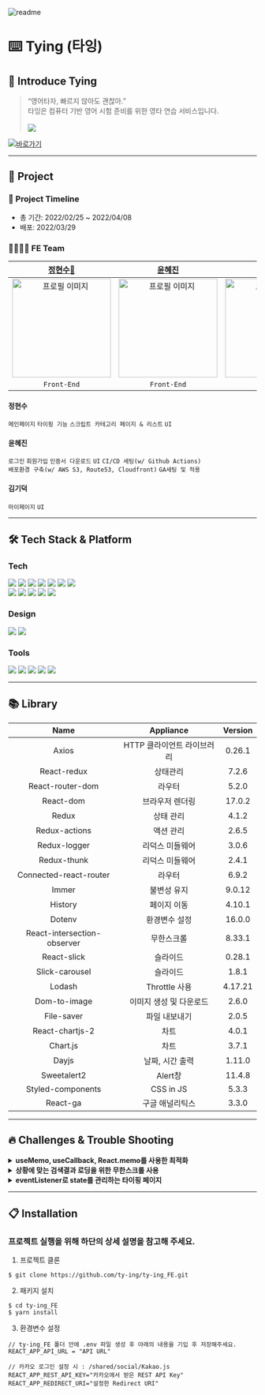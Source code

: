 ![readme](https://imagedelivery.net/v7-TZByhOiJbNM9RaUdzSA/ff671ecb-6cbe-443b-9f63-f589ae677000/public)
<br>

⌨️ Tying (타잉)
=============
## 🙌 Introduce Tying
>“영어타자, 빠르지 않아도 괜찮아.”
<br>타잉은 컴퓨터 기반 영어 시험 준비를 위한 영타 연습 서비스입니다.<br>
<br><img src="https://velog.velcdn.com/images/hyejin4169/post/4752d8a3-b598-4086-b18d-7942a7f322e2/image.png">

[![바로가기](https://imagedelivery.net/v7-TZByhOiJbNM9RaUdzSA/8d36b691-b8d4-48a2-b021-54b481b3ab00/public)](https://ty-ing.com/)

* * *

## 📣 Project
### 📆 Project Timeline
- 총 기간: 2022/02/25 ~ 2022/04/08
- 배포: 2022/03/29

### 👨‍💻👩‍💻 FE Team
|                                                         [정현수🔰](https://github.com/ricky0813)                                            |                                                         [윤혜진](https://github.com/hyejin4169)                                                          |                                                      [김기덕](https://github.com/nikemaniaa1987)                                                       |                                                                                                            
| :----------------------------------------------------------------------------------------------------------------------------------------------------: | :----------------------------------------------------------------------------------------------------------------------------------------------------: | :---------------------------------------------------------------------------------------------------------------------------------------------------: |
| <img src="https://imagedelivery.net/v7-TZByhOiJbNM9RaUdzSA/719da9c7-f9fd-4150-60c5-c54cdf3d9b00/public" alt="프로필 이미지" width="200px"/> |  <img src="https://imagedelivery.net/v7-TZByhOiJbNM9RaUdzSA/fc3eb0a5-5c66-451a-f7c5-0ab0fdc61200/public" alt="프로필 이미지" width="200px"/> | <img src="https://imagedelivery.net/v7-TZByhOiJbNM9RaUdzSA/df1fa9e2-6f31-47da-9924-02e02a9b4000/public" alt="프로필 이미지" width="200px" /> |
|                                                                      `Front-End`                                               |                                                                      `Front-End`                                                                       |                                                                      `Front-End`                                                                          |
#### 정현수

`메인페이지` `타이핑 기능` `스크립트 카테고리 페이지 & 리스트` `UI`

#### 윤혜진

`로그인` `회원가입` `인증서 다운로드` `UI` `CI/CD 세팅(w/ Github Actions)`
</br>`배포환경 구축(w/ AWS S3, Route53, Cloudfront)` `GA세팅 및 적용`

#### 김기덕

`마이페이지` `UI`

* * *

## 🛠 Tech Stack & Platform
### **Tech**
<p>
<img src="https://img.shields.io/badge/javascript-F7DF1E?style=for-the-badge&logo=javascript&logoColor=black">
<img src="https://img.shields.io/badge/html5-E34F26?style=for-the-badge&logo=html5&logoColor=white">
<img src="https://img.shields.io/badge/css-1572B6?style=for-the-badge&logo=css3&logoColor=white">
<img src="https://img.shields.io/badge/react-61DAFB?style=for-the-badge&logo=react&logoColor=black">
<img src="https://img.shields.io/badge/redux-764ABC?style=for-the-badge&logo=react&logoColor=black">
<img src="https://img.shields.io/badge/axios-007CE2?style=for-the-badge&logo=axios&logoColor=white">
<img src="https://img.shields.io/badge/reactrouterdom-CA4245?style=for-the-badge&logo=reactrouterdom&logoColor=white">
</br>
<img src="https://img.shields.io/badge/styledcomponents-DB7093?style=for-the-badge&logo=styledcomponents&logoColor=white">
<img src="https://img.shields.io/badge/amazonaws-232F3E?style=for-the-badge&logo=amazonaws&logoColor=white">
<img src="https://img.shields.io/badge/amazons3-569A31?style=for-the-badge&logo=amazons3&logoColor=white"> 
<img src="https://img.shields.io/badge/route53-F7A81B?style=for-the-badge&logo=route53&logoColor=white">
<img src="https://img.shields.io/badge/cloudfront-04ACE6?style=for-the-badge&logo=cloudfront&logoColor=white">
<br>
</p>

### **Design**
<p>
<img src="https://img.shields.io/badge/Figma-F24E1E?style=for-the-badge&logo=Figma&logoColor=white"/>
<img src="https://img.shields.io/badge/Adobe Photoshop-31A8FF?style=for-the-badge&logo=Adobe Photoshop&logoColor=white"/>
</p>

### **Tools**
<p>
<img src="https://img.shields.io/badge/VSCode-007ACC?style=for-the-badge&logo=Visual Studio Code&logoColor=white"/>
<img src="https://img.shields.io/badge/googleanalytics-E37400?style=for-the-badge&logo=googleanalytics&logoColor=white">
<img src="https://img.shields.io/badge/Slack-4A154B?style=for-the-badge&logo=Slack&logoColor=white"/>
<img src="https://img.shields.io/badge/Git-F05032?style=for-the-badge&logo=Git&logoColor=white"/>
<img src="https://img.shields.io/badge/Github-181717?style=for-the-badge&logo=github&logoColor=white">
<br>
</p>



* * *

## 📚 Library
|Name|Appliance|Version|
|:---:|:---:|:---:|
|Axios|HTTP 클라이언트 라이브러리|0.26.1|
|React-redux|상태관리|7.2.6|
|React-router-dom|라우터|5.2.0|
|React-dom|브라우저 렌더링|17.0.2|
|Redux|상태 관리|4.1.2|
|Redux-actions|액션 관리|2.6.5|
|Redux-logger|리덕스 미들웨어|3.0.6|
|Redux-thunk|리덕스 미들웨어|2.4.1|
|Connected-react-router|라우터|6.9.2|
|Immer|불변성 유지|9.0.12|
|History|페이지 이동|4.10.1|
|Dotenv|환경변수 설정|16.0.0|
|React-intersection-observer|무한스크롤|8.33.1|
|React-slick|슬라이드|0.28.1|
|Slick-carousel|슬라이드|1.8.1|
|Lodash|Throttle 사용|4.17.21|
|Dom-to-image|이미지 생성 및 다운로드|2.6.0|
|File-saver|파일 내보내기|2.0.5|
|React-chartjs-2|차트|4.0.1|
|Chart.js|차트|3.7.1|
|Dayjs|날짜, 시간 출력|1.11.0|
|Sweetalert2|Alert창|11.4.8|
|Styled-components|CSS in JS|5.3.3|
|React-ga|구글 애널리틱스|3.3.0|

* * *

## 🔥 Challenges & Trouble Shooting
<details>
<summary><strong>useMemo, useCallback, React.memo를 사용한 최적화</strong></summary>
  <br/>
  <ul>
<li><strong>문제상황</strong>
<p>- 타이핑과 함께 제공되는 기능들(타이머, 속도측정, 오픈사전을 위한 단어클릭 등)을 추가하다보니 잦은 렌더링으로 타이핑 속도가 200타 이상이 되면 렌더링 속도가 타이핑 속도를 따라가지 못하는 문제 발생
<li><strong>해결방안</strong>
<p>- Profiler를 사용하여 Bottle neck확인
<p>- useMemo, useCallback, React.memo와 같은 메모이제이션 관련 훅 사용
<p>- CloudFront를 통한 CDN 적용
<li><strong>결과</strong>
<p>- 타이머로 인해 너무 잦은 렌더링이 발생하여 자식 컴포넌트에서 받는 props 값이 변하지 않는 경우까지 과하게 렌더링 되어 bottle neck이 발생함을 확인
<p>- 자식 컴포넌트에 <strong>React.memo</strong> 적용, 주요한 함수 및 데이터에 각각 <strong>useCallback과 useMemo</strong>를 적용하여 500타까지 문제없이 작동하도록 성능 개선
<p>- 최종 배포 시 CDN을 적용한 결과 반응 속도가 매우 빨라져 <strong>더 긍정적인 유저경험</strong>을 이끌어 내는데에 성공
  </ul>
</details>
  
<details>
<summary><strong>상황에 맞는 검색결과 로딩을 위한 무한스크롤 사용</strong></summary>
  <br/>
  <ul>
<li><strong>문제상황</strong>
<p>- 검색 페이지에서 2가지 시나리오(검색 시 검색결과를 기존 리스트에 추가할 때 / 새로 검색할 때 검색결과를 바꿔줌)에 대응하기 위해 무한스크롤 함수의 파라미터를 다르게 설정해야 함을 인지
<li><strong>해결방안</strong>
<p>- 검색결과를 기존 리스트에 추가하여 로드하는 경우 dispatch로 액션을 발생시키는 함수의 파라미터에 true를 추가함
<p>- 새로운 단어 검색 시 검색결과를 바꿔주기 위해 파라미터 값을 false로 바꿔줌
<li><strong>결과</strong>
<p>- 액션 발생 요청 시 의도한 바에 맞게 <strong>무한 스크롤이 잘 작동</strong>하였고, 사용자가 <strong>더욱 편리하게</strong> 많은 양의 스크립트를 볼 수 있었음
  </ul>
</details>

<details>
<summary><strong>eventListener로 state를 관리하는 타이핑 페이지</strong></summary>
  <br/>
  <ul>
<li><strong>문제상황</strong>
<p>- 기존 onChange를 사용해 text area에 입력되는 값으로 타이핑 기능을 구현하였으나
  타이머, 스피드측정, 정확도, 타이핑에 따라 문단 및 줄 변경, 단어 클릭 시 오픈사전 활성화 등 타이핑 기능 외에도 구현해야 할 기능이 다수 존재
<p>- onChange만으로 다 구현할 수 없는 기능들이 추가되면서 eventListener로 관리되는 기능과 onChange로 관리되는 기능들이 혼재하게 되어 코드의 가독성과 관리 효율성이 저하됨
<li><strong>해결방안</strong>
<p>- 모든 부가기능 및 입력값을 state에 저장하는 것까지 모두 <strong>keydown eventListener로 실행</strong>하도록 하여 키가 눌릴 때 마다 처리될 수 있도록 함
<li><strong>결과</strong>
<p>- 코드 관리 및 예외상황 처리가 <strong>편리</strong>해짐
  </ul>
</details>

</details>

* * *

## 📋 Installation
### 프로젝트 실행을 위해 하단의 상세 설명을 참고해 주세요.

1. 프로젝트 클론

```console
$ git clone https://github.com/ty-ing/ty-ing_FE.git
```

2. 패키지 설치

```console
$ cd ty-ing_FE
$ yarn install
```

3. 환경변수 설정

```text
// ty-ing_FE 폴더 안에 .env 파일 생성 후 아래의 내용을 기입 후 저장해주세요.
REACT_APP_API_URL = "API URL"

// 카카오 로그인 설정 시 : /shared/social/Kakao.js
REACT_APP_REST_API_KEY="카카오에서 받은 REST API Key"
REACT_APP_REDIRECT_URI="설정한 Redirect URI"
```
